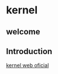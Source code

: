 # kernel
## welcome
## Introduction
<a href="https://www.kernel.org/doc/Documentation/filesystems/sharedsubtree.txt">kernel web oficial</a>
